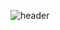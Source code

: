 ![header](https://capsule-render.vercel.app/api?type=Waving&color=0:b0deaf,100:a82da8&section=header&text=다함께찬찬찬!&fontSize=30px)

